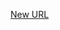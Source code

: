 



[New URL](../file-___home_harshil_Desktop_open-source_palisadoes_talawa_lib_views_after_auth_screens_profile_profile_page/)


